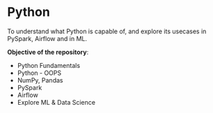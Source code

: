 # Python
To understand what Python is capable of, and explore its usecases in PySpark, Airflow and in ML.

**Objective of the repository**:
* Python Fundamentals
* Python - OOPS
* NumPy, Pandas
* PySpark
* Airflow
* Explore ML & Data Science
  
